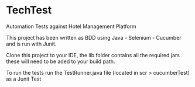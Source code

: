 # TechTest
Automation Tests against Hotel Management Platform

This project has been written as BDD using Java - Selenium - Cucumber and is run with Junit.

Clone this project to your IDE, the lib folder contains all the required jars these will need to be aded to your build path.

To run the tests run the TestRunner.java file (located in scr > cucumberTest) as a Junit Test
